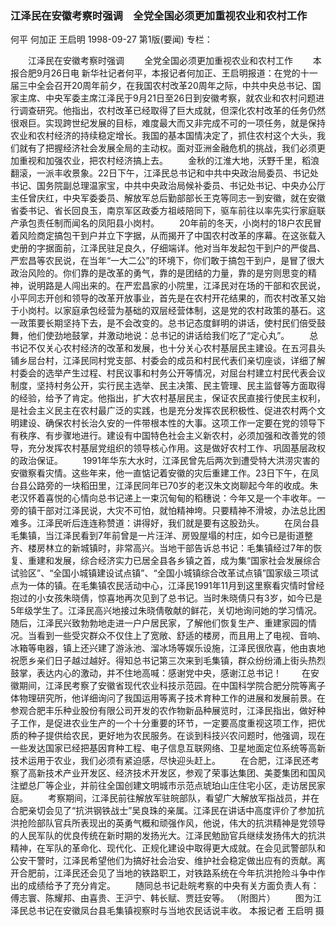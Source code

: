 ### 江泽民在安徽考察时强调　全党全国必须更加重视农业和农村工作
何平  何加正  王启明
1998-09-27
第1版(要闻)
专栏：

　　江泽民在安徽考察时强调
　　全党全国必须更加重视农业和农村工作
　　本报合肥9月26日电 新华社记者何平，本报记者何加正、王启明报道：在党的十一届三中全会召开20周年前夕，在我国农村改革20周年之际，中共中央总书记、国家主席、中央军委主席江泽民于9月21日至26日到安徽考察，就农业和农村问题进行调查研究。他指出，农村改革已经取得了巨大成就，但深化农村改革的任务仍然很艰巨。实现跨世纪发展的目标，难度最大而又非完成不可的一项任务，就是保持农业和农村经济的持续稳定增长。我国的基本国情决定了，抓住农村这个大头，我们就有了把握经济社会发展全局的主动权。面对亚洲金融危机的挑战，我们必须更加重视和加强农业，把农村经济搞上去。
　　金秋的江淮大地，沃野千里，稻浪翻滚，一派丰收景象。22日下午，江泽民总书记和中共中央政治局委员、书记处书记、国务院副总理温家宝，中共中央政治局候补委员、书记处书记、中央办公厅主任曾庆红，中央军委委员、解放军总后勤部部长王克等同志一到安徽，就在安徽省委书记、省长回良玉，南京军区政委方祖岐陪同下，驱车前往以率先实行家庭联产承包责任制而闻名的凤阳县小岗村。
　　20年前的冬天，小岗村的18户农民冒着风险商定搞包干到户并立下字据，从而揭开了中国农村改革的序幕。在这张载入史册的字据面前，江泽民驻足良久，仔细端详。他对当年发起包干到户的严俊昌、严宏昌等农民说，在当年“一大二公”的环境下，你们敢于搞包干到户，是冒了很大政治风险的。你们靠的是改革的勇气，靠的是团结的力量，靠的是穷则思变的精神，说明路是人闯出来的。在严宏昌家的小院里，江泽民对在场的干部和农民说，小平同志开创和领导的改革开放事业，首先是在农村开花结果的，而农村改革又始于小岗村。以家庭承包经营为基础的双层经营体制，这是党的农村政策的基石。这一政策要长期坚持下去，是不会改变的。总书记态度鲜明的讲话，使村民们倍受鼓舞，他们使劲地鼓掌，并激动地说：总书记的讲话给我们吃了“定心丸”。
　　总书记不仅关心农村经济的改革和发展，也十分关心农村基层民主建设。在五河县头铺乡屈台村，江泽民同村党支部、村委会的成员和村民代表们亲切座谈，详细了解村委会的选举产生过程、村民议事和村务公开等情况，对屈台村建立村民代表会议制度，坚持村务公开，实行民主选举、民主决策、民主管理、民主监督等方面取得的经验，给予了肯定。他指出，扩大农村基层民主，保证农民直接行使民主权利，是社会主义民主在农村最广泛的实践，也是充分发挥农民积极性、促进农村两个文明建设、确保农村长治久安的一件带根本性的大事。这项工作一定要在党的领导下有秩序、有步骤地进行。建设有中国特色社会主义新农村，必须加强和改善党的领导，充分发挥农村基层党组织的领导核心作用。这是做好农村工作、巩固基层政权的政治保证。
　　1991年华东大水时，江泽民曾先后两次到遭受特大洪涝灾害的安徽察看灾情。这些年来，他一直惦记着安徽的灾后重建工作。23日下午，在凤台县公路旁的一块稻田里，江泽民同年已70岁的老汉朱文岗聊起今年的收成。朱老汉怀着喜悦的心情向总书记递上一束沉甸甸的稻穗说：今年又是一个丰收年。一旁的镇干部对江泽民说，大灾不可怕，就怕精神垮。只要精神不滑坡，办法总比困难多。江泽民听后连连称赞道：讲得好，我们就是要有这股劲头。
　　在凤台县毛集镇，当江泽民看到7年前曾是一片汪洋、房毁屋塌的村庄，如今已是街道整齐、楼房林立的新城镇时，非常高兴。当地干部告诉总书记：毛集镇经过7年的恢复、重建和发展，综合经济实力已居全县各乡镇之首，成为集“国家社会发展综合试验区”、“全国小城镇建设试点镇”、“全国小城镇综合改革试点镇”国家级三项试点为一体的镇。在毛集镇农民活动中心，江泽民1991年11月到这里察看灾情时曾经抱过的小女孩朱晓倩，惊喜地再次见到了总书记。当时朱晓倩只有3岁，如今已是5年级学生了。江泽民高兴地接过朱晓倩敬献的鲜花，关切地询问她的学习情况。随后，江泽民兴致勃勃地走进一户户居民家，了解他们恢复生产、重建家园的情况。当看到一些受灾群众不仅住上了宽敞、舒适的楼房，而且用上了电视、音响、冰箱等电器，镇上还兴建了游泳池、溜冰场等娱乐设施，江泽民很欣喜，他由衷地祝愿乡亲们日子越过越好。得知总书记第三次来到毛集镇，群众纷纷涌上街头热烈鼓掌，表达内心的激动，并不住地高喊：感谢党中央，感谢江总书记！
　　在安徽期间，江泽民考察了安徽省现代农业科技示范园。在中国科学院合肥分院等离子体物理研究所，他详细询问了我国运用等离子技术育种工作的进展和发展前景。在参观合肥丰乐种业股份有限公司开发的农作物新品种展览时，江泽民指出，做好种子工作，是促进农业生产的一个十分重要的环节，一定要高度重视这项工作，把优质的种子提供给农民，更好地为农民服务。在谈到科技兴农问题时，他强调，现在一些发达国家已经把基因育种工程、电子信息互联网络、卫星地面定位系统等高新技术运用于农业，我们必须有紧迫感，尽快迎头赶上。
　　在合肥，江泽民还考察了高新技术产业开发区、经济技术开发区，参观了荣事达集团、美菱集团和国风注塑总厂等企业，并前往全国创建文明城市示范点琥珀山庄住宅小区，走访居民家庭。
　　考察期间，江泽民前往解放军驻皖部队，看望广大解放军指战员，并在合肥亲切会见了“抗洪钢铁战士”吴良珠的亲属。江泽民在讲话中高度评价了参加抗洪抢险部队官兵所表现出的英勇气概和顽强作风，他说，伟大的抗洪精神是党领导的人民军队的优良传统在新时期的发扬光大。江泽民勉励官兵继续发扬伟大的抗洪精神，在军队的革命化、现代化、正规化建设中取得更大成就。在会见武警部队和公安干警时，江泽民希望他们为搞好社会治安、维护社会稳定做出应有的贡献。离开合肥前，江泽民还会见了当地的铁路职工，对铁路系统在今年抗洪抢险斗争中作出的成绩给予了充分肯定。
　　随同总书记赴皖考察的中央有关方面负责人有：傅志寰、陈耀邦、由喜贵、王沪宁、韩长赋、贾廷安等。
    （附图片）
　　图为江泽民总书记在安徽凤台县毛集镇视察时与当地农民话说丰收。
    本报记者  王启明 摄
